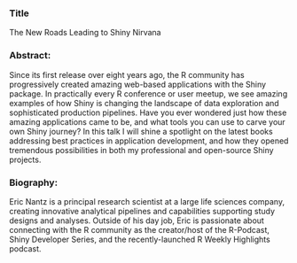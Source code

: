 ### Title

The New Roads Leading to Shiny Nirvana

### Abstract:

Since its first release over eight years ago, the R community has progressively created amazing web-based applications with the Shiny package. In practically every R conference or user meetup, we see amazing examples of how Shiny is changing the landscape of data exploration and sophisticated production pipelines.  Have you ever wondered just how these amazing applications came to be, and what tools you can use to carve your own Shiny journey?  In this talk I will shine a spotlight on the latest books addressing best practices in application development, and how they opened tremendous possibilities in both my professional and open-source Shiny projects.

### Biography:

Eric Nantz is a principal research scientist at a large life sciences company, creating innovative analytical pipelines and capabilities supporting study designs and analyses. Outside of his day job, Eric is passionate about connecting with the R community as the creator/host of the R-Podcast, Shiny Developer Series, and the recently-launched R Weekly Highlights podcast. 
